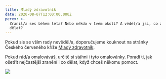 ```yaml
---
title: Mladý zdravotník
date: 2020-08-07T12:00:00.000Z
perex: >-
  Zranil/a ses během léta? Nebo někdo v tvém okolí? A věděl/a jsi, co a jak
  dělat?
---
```




Pokud sis se vším rady nevěděl/a, doporučujeme kouknout na stránky Českého červeného kříže [Mladý zdravotník](https://mladyzdravotnik.cz/). 



Pokud rád/a omalováváš, určitě si stáhni i tyto [omalovánky](https://mladyzdravotnik.cz/assets/uploads/sites/680/2017/12/CCK_Omalovanky.pdf). Poradí ti, jak ošetřit nejčastější zranění i co dělat, když chceš někomu pomoct. 



![](/media/mdloba.png.png) 


